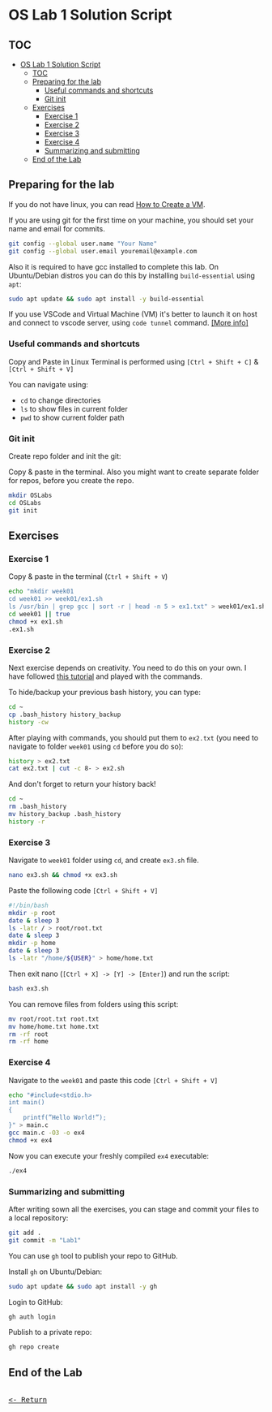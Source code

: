 # OS Lab 1 Solution Script

## TOC

- [OS Lab 1 Solution Script](#os-lab-1-solution-script)
  - [TOC](#toc)
  - [Preparing for the lab](#preparing-for-the-lab)
    - [Useful commands and shortcuts](#useful-commands-and-shortcuts)
    - [Git init](#git-init)
  - [Exercises](#exercises)
    - [Exercise 1](#exercise-1)
    - [Exercise 2](#exercise-2)
    - [Exercise 3](#exercise-3)
    - [Exercise 4](#exercise-4)
    - [Summarizing and submitting](#summarizing-and-submitting)
  - [End of the Lab](#end-of-the-lab)

## Preparing for the lab

If you do not have linux, you can read [How to Create a VM](HowToCreateAVM.md).

If you are using git for the first time on your machine, you should set your name and email for commits.

```bash
git config --global user.name "Your Name"
git config --global user.email youremail@example.com
```

Also it is required to have gcc installed to complete this lab. On Ubuntu/Debian distros you can do this by installing `build-essential` using `apt`:

```bash
sudo apt update && sudo apt install -y build-essential
```

If you use VSCode and Virtual Machine (VM) it's better to launch it on host and connect to vscode server, using `code tunnel` command. [[More info]](https://code.visualstudio.com/docs/remote/vscode-server)

### Useful commands and shortcuts

Copy and Paste in Linux Terminal is performed using `[Ctrl + Shift + C]` & `[Ctrl + Shift + V]`

You can navigate using:

* `cd` to change directories
* `ls` to show files in current folder
* `pwd` to show current folder path

### Git init

Create repo folder and init the git:

Copy & paste in the terminal. Also you might want to create separate folder for repos, before you create the repo.

```bash
mkdir OSLabs
cd OSLabs
git init
```

## Exercises

### Exercise 1

Copy & paste in the terminal (`Ctrl + Shift + V`)

```bash
echo "mkdir week01
cd week01 >> week01/ex1.sh
ls /usr/bin | grep gcc | sort -r | head -n 5 > ex1.txt" > week01/ex1.sh
cd week01 || true
chmod +x ex1.sh
.ex1.sh
```

### Exercise 2

Next exercise depends on creativity. You need to do this on your own. I have followed [this tutorial](https://itsfoss.com/cowsay/) and played with the commands.

To hide/backup your previous bash history, you can type:

```bash
cd ~
cp .bash_history history_backup
history -cw
```

After playing with commands, you should put them to `ex2.txt` (you need to navigate to folder `week01` using `cd` before you do so):

```bash
history > ex2.txt
cat ex2.txt | cut -c 8- > ex2.sh
```

And don't forget to return your history back!

```bash
cd ~
rm .bash_history
mv history_backup .bash_history
history -r
```

### Exercise 3

Navigate to `week01` folder using `cd`, and create `ex3.sh` file.

```bash
nano ex3.sh && chmod +x ex3.sh
```

Paste the following code `[Ctrl + Shift + V]`

```bash
#!/bin/bash
mkdir -p root
date & sleep 3
ls -latr / > root/root.txt
date & sleep 3
mkdir -p home
date & sleep 3
ls -latr "/home/${USER}" > home/home.txt
```

Then exit nano (`[Ctrl + X] -> [Y] -> [Enter]`) and run the script:

```bash
bash ex3.sh

```

You can remove files from folders using this script:

```bash
mv root/root.txt root.txt
mv home/home.txt home.txt
rm -rf root
rm -rf home
```

### Exercise 4

Navigate to the `week01` and paste this code `[Ctrl + Shift + V]`

```bash
echo "#include<stdio.h>
int main()
{
    printf(”Hello World!”);
}" > main.c
gcc main.c -O3 -o ex4
chmod +x ex4
```

Now you can execute your freshly compiled `ex4` executable:

```bash
./ex4
```

### Summarizing and submitting

After writing sown all the exercises, you can stage and commit your files to a local repository:

```bash
git add .
git commit -m "Lab1"
```

You can use `gh` tool to publish your repo to GitHub.

Install `gh` on Ubuntu/Debian:

```bash
sudo apt update && sudo apt install -y gh
```

Login to GitHub:

```bash
gh auth login
```

Publish to a private repo:

```bash
gh repo create
```

## End of the Lab

[<kbd><br><- Return<br></kbd>](OS.md)
